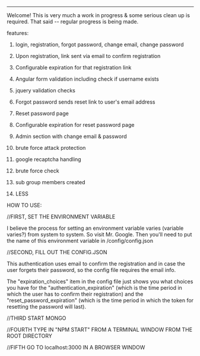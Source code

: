 ********************
Welcome!  This is very much a work in progress & some serious clean up is required.  That said -- regular progress is being made.

features:

1) login, registration, forgot password, change email, change password

2) Upon registration, link sent via email to confirm registration

3) Configurable expiration for that registration link

4) Angular form validation including check if username exists

5) jquery validation checks

6) Forgot password  sends reset link to user's email address

7) Reset password page

8) Configurable expiration for reset password page

9) Admin section with change email & password

10) brute force attack protection

11) google recaptcha handling

12) brute force check

13) sub group members created

14) LESS






HOW TO USE:

//FIRST, SET THE ENVIRONMENT VARIABLE

I believe the process for setting an environment variable varies (variable varies?) from system to system.  So visit Mr. Google.  Then you'll need to put the name of this environment variable in /config/config.json

//SECOND, FILL OUT THE CONFIG.JSON

This authentication uses email to confirm the registration and in case the user forgets their password, so the config file requires the email info.

The "expiration_choices" item in the config file just shows you what choices you have for the "authentication_expiration" (which is the time period in which the user has to confirm their registration) and the "reset_password_expiration" (which is the time period in which the token for resetting the password will last).

//THIRD START MONGO

//FOURTH TYPE IN "NPM START" FROM A TERMINAL WINDOW FROM THE ROOT DIRECTORY

//FIFTH GO TO localhost:3000 IN A BROWSER WINDOW





